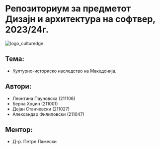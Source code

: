 # Репозиториум за предметот Дизајн и архитектура на софтвер, 2023/24г.

![logo_culturedge](logo_culturedge.png)


## **Тема:**

* Културно-историско наследство на Македонија.

## **Автори:**

* Леонтина Пауновска (211106)
* Берна Хоџин (211001)
* Дејан Станчевски (211027)
* Александар Филиповски (211047)

## **Ментор:**

* Д-р. Петре Ламески


